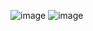 ![image](https://github.com/bo-gyeong/Algo/assets/58285947/30a0334b-83ab-4cab-a021-d0fe2e608bf8)
![image](https://github.com/bo-gyeong/Algo/assets/58285947/cb23799b-c892-4673-a913-93e6e55613be)
